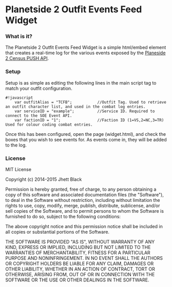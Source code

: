 # Planetside 2 Outfit Events Feed Widget #

### What is it? ###

The Planetside 2 Outfit Events Feed Widget is a simple html/embed element that creates a real-time log for the various events exposed by the [Planeside 2 Census PUSH API](http://census.daybreakgames.com/#what-is-websocket).

### Setup ###

Setup is as simple as editing the following lines in the main script tag to match your outfit configuration.

```
#!javascript
	var outfitAlias = "TCFB"; 			//Outfit Tag. Used to retrieve an outfit character list, and used in the combat log entries.
	var serviceID = "example"; 			//Service ID. Required to connect to the SOE Event API.
	var factionID = "1"; 				//Faction ID (1=VS,2=NC,3=TR) Used for colour coding combat entries.
```

Once this has been configured, open the page (widget.html), and check the boxes that you wish to see events for. As events come in, they will be added to the log.

### License ###

MIT License

Copyright (c) 2014-2015 Jhett Black

Permission is hereby granted, free of charge, to any person obtaining a copy
of this software and associated documentation files (the "Software"), to deal
in the Software without restriction, including without limitation the rights
to use, copy, modify, merge, publish, distribute, sublicense, and/or sell
copies of the Software, and to permit persons to whom the Software is
furnished to do so, subject to the following conditions:

The above copyright notice and this permission notice shall be included in
all copies or substantial portions of the Software.

THE SOFTWARE IS PROVIDED "AS IS", WITHOUT WARRANTY OF ANY KIND, EXPRESS OR
IMPLIED, INCLUDING BUT NOT LIMITED TO THE WARRANTIES OF MERCHANTABILITY,
FITNESS FOR A PARTICULAR PURPOSE AND NONINFRINGEMENT. IN NO EVENT SHALL THE
AUTHORS OR COPYRIGHT HOLDERS BE LIABLE FOR ANY CLAIM, DAMAGES OR OTHER
LIABILITY, WHETHER IN AN ACTION OF CONTRACT, TORT OR OTHERWISE, ARISING FROM,
OUT OF OR IN CONNECTION WITH THE SOFTWARE OR THE USE OR OTHER DEALINGS IN
THE SOFTWARE.